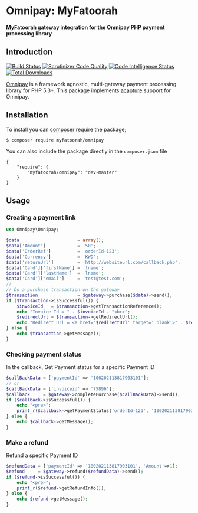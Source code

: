 # Omnipay: MyFatoorah

**MyFatoorah gateway integration for the Omnipay PHP payment processing library**

## Introduction

[![Build Status](https://scrutinizer-ci.com/g/my-fatoorah/omnipay-myfatoorah/badges/build.png?b=master)](https://scrutinizer-ci.com/g/my-fatoorah/omnipay-myfatoorah/build-status/master)
[![Scrutinizer Code Quality](https://scrutinizer-ci.com/g/my-fatoorah/omnipay-myfatoorah/badges/quality-score.png?b=master)](https://scrutinizer-ci.com/g/my-fatoorah/omnipay-myfatoorah/?branch=master)
[![Code Intelligence Status](https://scrutinizer-ci.com/g/my-fatoorah/omnipay-myfatoorah/badges/code-intelligence.svg?b=master)](https://scrutinizer-ci.com/code-intelligence)
[![Total Downloads](http://poser.pugx.org/myfatoorah/omnipay/downloads)](https://packagist.org/packages/myfatoorah/omnipay)

[Omnipay](https://github.com/thephpleague/omnipay) is a framework agnostic, multi-gateway payment
processing library for PHP 5.3+. This package implements [acapture](https://www.acapture.com/) support for Omnipay.

## Installation

To install you can [composer](http://getcomposer.org/) require the package;

```
$ composer require myfatoorah/omnipay
```

You can also include the package directly in the `composer.json` file
```
{
    "require": {
        "myfatoorah/omnipay": "dev-master"
    }
}
```
## Usage

### Creating a payment link

```php
use Omnipay\Omnipay;

$data                      = array();
$data['Amount']            = '50';
$data['OrderRef']          = 'orderId-123'; 
$data['Currency']          = 'KWD';
$data['returnUrl']         = 'http://websiteurl.com/callback.php';
$data['Card']['firstName'] = 'fname';
$data['Card']['lastName']  = 'lname';
$data['Card']['email']     = 'test@test.com';
//
// Do a purchase transaction on the gateway
$transaction               = $gateway->purchase($data)->send();
if ($transaction->isSuccessful()) {
    $invoiceId   = $transaction->getTransactionReference();
    echo "Invoice Id = " . $invoiceId . "<br>";
    $redirectUrl = $transaction->getRedirectUrl();
    echo "Redirect Url = <a href='$redirectUrl' target='_blank'>" . $redirectUrl . "</a><br>";
} else {
    echo $transaction->getMessage();
}
```
### Checking payment status

In the callback, Get Payment status for a specific Payment ID

```php
$callBackData = ['paymentId' => '100202113817903101'];
// or 
$callBackData = ['invoiceid' => '75896'];
$callback     = $gateway->completePurchase($callBackData)->send();
if ($callback->isSuccessful()) {
    echo "<pre>";
    print_r($callback->getPaymentStatus('orderId-123', '100202113817903101'));
} else {
    echo $callback->getMessage();
}
```
### Make a refund

Refund a specific Payment ID

```php
$refundData = ['paymentId' => '100202113817903101', 'Amount'=>1];
$refund     = $gateway->refund($refundData)->send();
if ($refund->isSuccessful()) {
    echo "<pre>";
    print_r($refund->getRefundInfo());
} else {
    echo $refund->getMessage();
}

```

